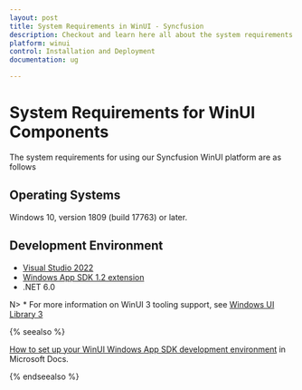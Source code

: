 ```yaml
---
layout: post
title: System Requirements in WinUI - Syncfusion
description: Checkout and learn here all about the system requirements needed to use the Syncfusion WinUI Components.
platform: winui
control: Installation and Deployment
documentation: ug

---
```


# System Requirements for WinUI Components

The system requirements for using our Syncfusion WinUI platform are as follows

## Operating Systems

Windows 10, version 1809 (build 17763) or later.

## Development Environment

* [Visual Studio 2022](https://visualstudio.microsoft.com/downloads/)
* [Windows App SDK 1.2 extension](https://learn.microsoft.com/en-us/windows/apps/windows-app-sdk/stable-channel#version-124-122302174)
* .NET 6.0

N> * For more information on WinUI 3 tooling support, see [Windows UI Library 3](https://learn.microsoft.com/en-us/windows/apps/winui/winui3/)


{% seealso %}

[How to set up your WinUI Windows App SDK development environment](https://learn.microsoft.com/en-us/windows/apps/windows-app-sdk/set-up-your-development-environment?tabs=cs-vs-community%2Ccpp-vs-community%2Cvs-2022-17-1-a%2Cvs-2022-17-1-b) in Microsoft Docs.

{% endseealso %}